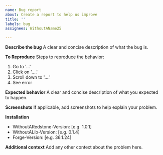 ```yaml
---
name: Bug report
about: Create a report to help us improve
title: ''
labels: bug
assignees: WithoutAName25

---
```


**Describe the bug**
A clear and concise description of what the bug is.

**To Reproduce**
Steps to reproduce the behavior:
1. Go to '...'
2. Click on '....'
3. Scroll down to '....'
4. See error

**Expected behavior**
A clear and concise description of what you expected to happen.

**Screenshots**
If applicable, add screenshots to help explain your problem.

**Installation**
 - WithoutARedstone-Version: [e.g. 1.0.1]
 - WithoutALib-Version: [e.g. 0.1.4]
 - Forge-Version: [e.g. 36.1.24]

**Additional context**
Add any other context about the problem here.
